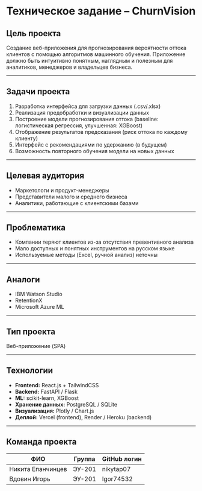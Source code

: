 # Техническое задание – ChurnVision

## Цель проекта

Создание веб-приложения для прогнозирования вероятности оттока клиентов с помощью алгоритмов машинного обучения. Приложение должно быть интуитивно понятным, наглядным и полезным для аналитиков, менеджеров и владельцев бизнеса.

---

## Задачи проекта

1. Разработка интерфейса для загрузки данных (.csv/.xlsx)
2. Реализация предобработки и визуализации данных
3. Построение модели прогнозирования оттока (baseline: логистическая регрессия, улучшенная: XGBoost)
4. Отображение результатов предсказания (риск оттока по каждому клиенту)
5. Интерфейс с рекомендациями по удержанию (в будущем)
6. Возможность повторного обучения модели на новых данных

---

## Целевая аудитория

- Маркетологи и продукт-менеджеры
- Представители малого и среднего бизнеса
- Аналитики, работающие с клиентскими базами

---

## Проблематика

- Компании теряют клиентов из-за отсутствия превентивного анализа
- Мало доступных и понятных инструментов на русском языке
- Используемые методы (Excel, ручной анализ) неточны

---

## Аналоги

- IBM Watson Studio
- RetentionX
- Microsoft Azure ML

---

## Тип проекта

Веб-приложение (SPA)

---

## Технологии

- **Frontend:** React.js + TailwindCSS
- **Backend:** FastAPI / Flask
- **ML:** scikit-learn, XGBoost
- **Хранение данных:** PostgreSQL / SQLite
- **Визуализация:** Plotly / Chart.js
- **Деплой:** Vercel (frontend), Render / Heroku (backend)

---

## Команда проекта

| ФИО              | Группа     | GitHub логин   |
|------------------|------------|----------------|
| Никита Епанчинцев| ЭУ-201     | nikytap07      |
| Вдовин Игорь     | ЭУ-201     | Igor74532      |
